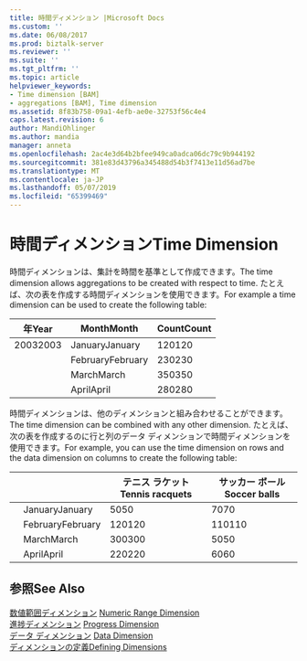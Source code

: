 ```yaml
---
title: 時間ディメンション |Microsoft Docs
ms.custom: ''
ms.date: 06/08/2017
ms.prod: biztalk-server
ms.reviewer: ''
ms.suite: ''
ms.tgt_pltfrm: ''
ms.topic: article
helpviewer_keywords:
- Time dimension [BAM]
- aggregations [BAM], Time dimension
ms.assetid: 8f83b758-09a1-4efb-ae0e-32753f56c4e4
caps.latest.revision: 6
author: MandiOhlinger
ms.author: mandia
manager: anneta
ms.openlocfilehash: 2ac4e3d64b2bfee949ca0adca06dc79c9b944192
ms.sourcegitcommit: 381e83d43796a345488d54b3f7413e11d56ad7be
ms.translationtype: MT
ms.contentlocale: ja-JP
ms.lasthandoff: 05/07/2019
ms.locfileid: "65399469"
---
```

# <a name="time-dimension"></a><span data-ttu-id="64f1f-102">時間ディメンション</span><span class="sxs-lookup"><span data-stu-id="64f1f-102">Time Dimension</span></span>
<span data-ttu-id="64f1f-103">時間ディメンションは、集計を時間を基準として作成できます。</span><span class="sxs-lookup"><span data-stu-id="64f1f-103">The time dimension allows aggregations to be created with respect to time.</span></span> <span data-ttu-id="64f1f-104">たとえば、次の表を作成する時間ディメンションを使用できます。</span><span class="sxs-lookup"><span data-stu-id="64f1f-104">For example a time dimension can be used to create the following table:</span></span>  
  
|<span data-ttu-id="64f1f-105">年</span><span class="sxs-lookup"><span data-stu-id="64f1f-105">Year</span></span>|<span data-ttu-id="64f1f-106">Month</span><span class="sxs-lookup"><span data-stu-id="64f1f-106">Month</span></span>|<span data-ttu-id="64f1f-107">Count</span><span class="sxs-lookup"><span data-stu-id="64f1f-107">Count</span></span>|  
|----------|-----------|-----------|  
|<span data-ttu-id="64f1f-108">2003</span><span class="sxs-lookup"><span data-stu-id="64f1f-108">2003</span></span>|<span data-ttu-id="64f1f-109">January</span><span class="sxs-lookup"><span data-stu-id="64f1f-109">January</span></span>|<span data-ttu-id="64f1f-110">120</span><span class="sxs-lookup"><span data-stu-id="64f1f-110">120</span></span>|  
||<span data-ttu-id="64f1f-111">February</span><span class="sxs-lookup"><span data-stu-id="64f1f-111">February</span></span>|<span data-ttu-id="64f1f-112">230</span><span class="sxs-lookup"><span data-stu-id="64f1f-112">230</span></span>|  
||<span data-ttu-id="64f1f-113">March</span><span class="sxs-lookup"><span data-stu-id="64f1f-113">March</span></span>|<span data-ttu-id="64f1f-114">350</span><span class="sxs-lookup"><span data-stu-id="64f1f-114">350</span></span>|  
||<span data-ttu-id="64f1f-115">April</span><span class="sxs-lookup"><span data-stu-id="64f1f-115">April</span></span>|<span data-ttu-id="64f1f-116">280</span><span class="sxs-lookup"><span data-stu-id="64f1f-116">280</span></span>|  
  
 <span data-ttu-id="64f1f-117">時間ディメンションは、他のディメンションと組み合わせることができます。</span><span class="sxs-lookup"><span data-stu-id="64f1f-117">The time dimension can be combined with any other dimension.</span></span> <span data-ttu-id="64f1f-118">たとえば、次の表を作成するのに行と列のデータ ディメンションで時間ディメンションを使用できます。</span><span class="sxs-lookup"><span data-stu-id="64f1f-118">For example, you can use the time dimension on rows and the data dimension on columns to create the following table:</span></span>  
  
|||<span data-ttu-id="64f1f-119">テニス ラケット</span><span class="sxs-lookup"><span data-stu-id="64f1f-119">Tennis racquets</span></span>|<span data-ttu-id="64f1f-120">サッカー ボール</span><span class="sxs-lookup"><span data-stu-id="64f1f-120">Soccer balls</span></span>|  
|------|------|---------------------|------------------|  
||<span data-ttu-id="64f1f-121">January</span><span class="sxs-lookup"><span data-stu-id="64f1f-121">January</span></span>|<span data-ttu-id="64f1f-122">50</span><span class="sxs-lookup"><span data-stu-id="64f1f-122">50</span></span>|<span data-ttu-id="64f1f-123">70</span><span class="sxs-lookup"><span data-stu-id="64f1f-123">70</span></span>|  
||<span data-ttu-id="64f1f-124">February</span><span class="sxs-lookup"><span data-stu-id="64f1f-124">February</span></span>|<span data-ttu-id="64f1f-125">120</span><span class="sxs-lookup"><span data-stu-id="64f1f-125">120</span></span>|<span data-ttu-id="64f1f-126">110</span><span class="sxs-lookup"><span data-stu-id="64f1f-126">110</span></span>|  
||<span data-ttu-id="64f1f-127">March</span><span class="sxs-lookup"><span data-stu-id="64f1f-127">March</span></span>|<span data-ttu-id="64f1f-128">300</span><span class="sxs-lookup"><span data-stu-id="64f1f-128">300</span></span>|<span data-ttu-id="64f1f-129">50</span><span class="sxs-lookup"><span data-stu-id="64f1f-129">50</span></span>|  
||<span data-ttu-id="64f1f-130">April</span><span class="sxs-lookup"><span data-stu-id="64f1f-130">April</span></span>|<span data-ttu-id="64f1f-131">220</span><span class="sxs-lookup"><span data-stu-id="64f1f-131">220</span></span>|<span data-ttu-id="64f1f-132">60</span><span class="sxs-lookup"><span data-stu-id="64f1f-132">60</span></span>|  
  
## <a name="see-also"></a><span data-ttu-id="64f1f-133">参照</span><span class="sxs-lookup"><span data-stu-id="64f1f-133">See Also</span></span>  
 <span data-ttu-id="64f1f-134">[数値範囲ディメンション](../core/numeric-range-dimension.md) </span><span class="sxs-lookup"><span data-stu-id="64f1f-134">[Numeric Range Dimension](../core/numeric-range-dimension.md) </span></span>  
 <span data-ttu-id="64f1f-135">[進捗ディメンション](../core/progress-dimension.md) </span><span class="sxs-lookup"><span data-stu-id="64f1f-135">[Progress Dimension](../core/progress-dimension.md) </span></span>  
 <span data-ttu-id="64f1f-136">[データ ディメンション](../core/data-dimension.md) </span><span class="sxs-lookup"><span data-stu-id="64f1f-136">[Data Dimension](../core/data-dimension.md) </span></span>  
 [<span data-ttu-id="64f1f-137">ディメンションの定義</span><span class="sxs-lookup"><span data-stu-id="64f1f-137">Defining Dimensions</span></span>](../core/defining-dimensions.md)